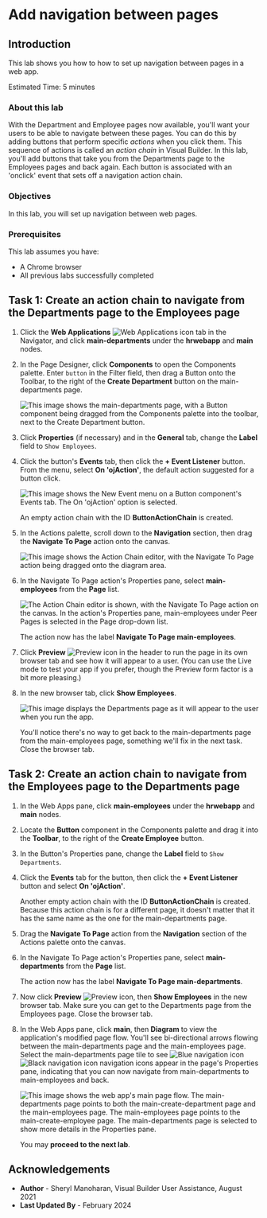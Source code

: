 # Add navigation between pages

## Introduction

This lab shows you how to how to set up navigation between pages in a web app.

Estimated Time: 5 minutes

### About this lab

With the Department and Employee pages now available, you'll want your users to be able to navigate between these pages. You can do this by adding buttons that perform specific *actions* when you click them. This sequence of actions is called an *action chain* in Visual Builder. In this lab, you'll add buttons that take you from the Departments page to the Employees pages and back again. Each button is associated with an 'onclick' event that sets off a navigation action chain.

### Objectives

In this lab, you will set up navigation between web pages.

### Prerequisites

This lab assumes you have:

* A Chrome browser
* All previous labs successfully completed

## Task 1: Create an action chain to navigate from the Departments page to the Employees page

1. Click the **Web Applications** ![Web Applications icon](images/web-applications-icon.png) tab in the Navigator, and click **main-departments** under the **hrwebapp** and **main** nodes.
2. In the Page Designer, click **Components** to open the Components palette. Enter `button` in the Filter field, then drag a Button onto the Toolbar, to the right of the **Create Department** button on the main-departments page.

    ![This image shows the main-departments page, with a Button component being dragged from the Components palette into the toolbar, next to the Create Department button.](images/departments-button.png "")

3. Click **Properties** (if necessary) and in the **General** tab, change the **Label** field to `Show Employees`.
4. Click the button's **Events** tab, then click the **\+ Event Listener** button. From the menu, select **On 'ojAction'**, the default action suggested for a button click.

    ![This image shows the New Event menu on a Button component's Events tab. The On 'ojAction' option is selected.](images/departments-button-events.png "")

    An empty action chain with the ID **ButtonActionChain** is created.

5. In the Actions palette, scroll down to the **Navigation** section, then drag the **Navigate To Page** action onto the canvas.

    ![This image shows the Action Chain editor, with the Navigate To Page action being dragged onto the diagram area.](images/new-buttonactionchain.png "")

6. In the Navigate To Page action's Properties pane, select **main-employees** from the **Page** list.

    ![The Action Chain editor is shown, with the Navigate To Page action on the canvas. In the action's Properties pane, main-employees under Peer Pages is selected in the Page drop-down list.](images/departments-button-events-navigate.png "")

    The action now has the label **Navigate To Page main-employees**.

7. Click **Preview** ![Preview icon](images/preview-icon.png) in the header to run the page in its own browser tab and see how it will appear to a user. (You can use the Live mode to test your app if you prefer, though the Preview form factor is a bit more pleasing.)

8. In the new browser tab, click **Show Employees**.

    ![This image displays the Departments page as it will appear to the user when you run the app.](images/preview.png "")

    You'll notice there's no way to get back to the main-departments page from the main-employees page, something we'll fix in the next task. Close the browser tab.

## Task 2: Create an action chain to navigate from the Employees page to the Departments page

1. In the Web Apps pane, click **main-employees** under the **hrwebapp** and **main** nodes.

2. Locate the **Button** component in the Components palette and drag it into the **Toolbar**, to the right of the **Create Employee** button.
3. In the Button's Properties pane, change the **Label** field to `Show Departments`.
4. Click the **Events** tab for the button, then click the **+ Event Listener** button and select **On 'ojAction'**.

    Another empty action chain with the ID **ButtonActionChain** is created. Because this action chain is for a different page, it doesn't matter that it has the same name as the one for the main-departments page.

5. Drag the **Navigate To Page** action from the **Navigation** section of the Actions palette onto the canvas.

6. In the Navigate To Page action's Properties pane, select **main-departments** from the **Page** list.

    The action now has the label **Navigate To Page main-departments**.

7. Now click **Preview** ![Preview icon](images/preview-icon.png), then **Show Employees** in the new browser tab. Make sure you can get to the Departments page from the Employees page. Close the browser tab.

8. In the Web Apps pane, click **main**, then **Diagram** to view the application's modified page flow. You'll see bi-directional arrows flowing between the main-departments page and the main-employees page. Select the main-departments page tile to see ![Blue navigation icon](images/diagram-navigation-icon-green.png) ![Black navigation icon](images/diagram-navigation-icon-black.png) navigation icons appear in the page's Properties pane, indicating that you can now navigate from main-departments to main-employees and back.

    ![This image shows the web app's main page flow. The main-departments page points to both the main-create-department page and the main-employees page. The main-employees page points to the main-create-employee page. The main-departments page is selected to show more details in the Properties pane.](images/page-flow.png "")

    You may **proceed to the next lab**.

## Acknowledgements

* **Author** - Sheryl Manoharan, Visual Builder User Assistance, August 2021
* **Last Updated By** - February 2024
